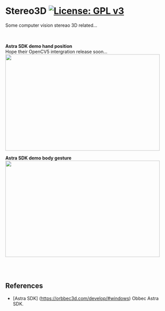 # Stereo3D [![License: GPL v3](https://img.shields.io/badge/License-GPLv3-blue.svg)](https://www.gnu.org/licenses/gpl-3.0)<br>
Some computer vision stereao 3D related...<br>


<br><br>
__Astra SDK demo hand position__ <br>
Hope their OpenCV5 intergration release soon...<br>
<img src="pic/Astra3D_Hand.gif" width=480 height=300/> <br>

__Astra SDK demo body gesture__ <br>
<img src="pic/Astra3D_Body.gif" width=480 height=300/>

<br><br>


## References
  - [Astra SDK] (https://orbbec3d.com/develop/#windows) Obbec Astra SDK.

